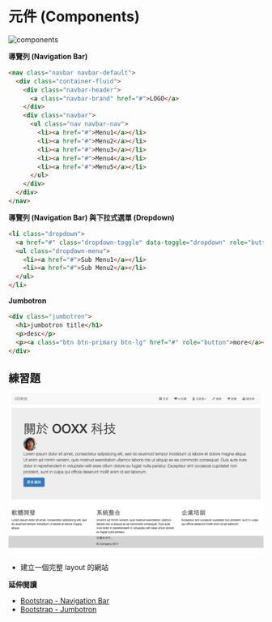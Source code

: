 # 元件 (Components)

![components](http://getbootstrap.com/assets/img/components.png)

**導覽列 (Navigation Bar)**

```html
<nav class="navbar navbar-default">
  <div class="container-fluid">
    <div class="navbar-header">
      <a class="navbar-brand" href="#">LOGO</a>
    </div>
    <div class="navbar">
      <ul class="nav navbar-nav">
        <li><a href="#">Menu1</a></li>
        <li><a href="#">Menu2</a></li>
        <li><a href="#">Menu3</a></li>
        <li><a href="#">Menu4</a></li>
        <li><a href="#">Menu5</a></li>
      </ul>
    </div>
  </div>
</nav>
```

**導覽列 (Navigation Bar) 與下拉式選單 (Dropdown)**

```html
<li class="dropdown">
  <a href="#" class="dropdown-toggle" data-toggle="dropdown" role="button" aria-haspopup="true" aria-expanded="false">Menu1<span class="caret"></span></a>
  <ul class="dropdown-menu">
    <li><a href="#">Sub Menu1</a></li>
    <li><a href="#">Sub Menu2</a></li>
  </ul>
</li>
```

**Jumbotron**

```html
<div class="jumbotron">
  <h1>jumbotron title</h1>
  <p>desc</p>
  <p><a class="btn btn-primary btn-lg" href="#" role="button">more</a></p>
</div>
```

## 練習題

![sample](./assets/sample.png)

* 建立一個完整 layout 的網站

**延伸閱讀**

* [Bootstrap - Navigation Bar](http://getbootstrap.com/components/#navbar)
* [Bootstrap - Jumbotron](http://getbootstrap.com/components/#jumbotron)
